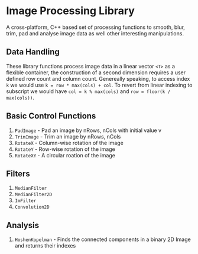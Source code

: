 Image Processing Library
========================
A cross-platform, C++ based set of processing functions to smooth, blur, trim, pad and analyse image data as well other interesting manipulations.

## Data Handling
These library functions process image data in a linear vector `<T>` as a flexible container, the construction of
a second dimension requires a user defined row count and column count. Genereally speaking,
to access index `k` we would use `k = row * max(cols) + col`. To revert from linear indexing to subscript we would have
`col = k % max(cols)` and `row = floor(k / max(cols))`.

## Basic Control Functions
1. `PadImage` - Pad an image by nRows, nCols with initial value v
2. `TrimImage` - Trim an image by nRows, nCols
3. `RotateX` - Column-wise rotation of the image
4. `RotateY` - Row-wise rotation of the image
5. `RotateXY` - A circular roation of the image

## Filters
1. `MedianFilter`
2. `MedianFilter2D`
3. `ImFilter`
4. `Convolution2D`

## Analysis
1. `HoshenKopelman` - Finds the connected components in a binary 2D Image and returns their indexes
